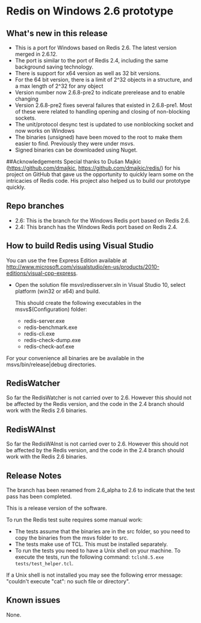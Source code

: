 Redis on Windows 2.6 prototype
===
## What's new in this release

- This is a port for Windows based on Redis 2.6. The latest version merged in 2.6.12.
- The port is similar to the port of Redis 2.4, including the same background saving technology.
- There is support for x64 version as well as 32 bit versions.
- For the 64 bit version, there is a limit of 2^32 objects in a structure, and a max length of 2^32 for any object
- Version number now 2.6.8-pre2 to indicate prerelease and to enable changing
- Version 2.6.8-pre2 fixes several failures that existed in 2.6.8-pre1. Most of these were related to handling opening and closing of non-blocking sockets.
- The unit/protocol desync test is updated to use nonblocking socket and now works on Windows
- The binaries (unsigned) have been moved to the root to make them easier to find. Previously they were under msvs.
- Signed binaries can be downloaded using Nuget.

##Acknowledgements
Special thanks to Dušan Majkic (https://github.com/dmajkic, https://github.com/dmajkic/redis/) for his project on GitHub that gave us the opportunity to quickly learn some on the intricacies of Redis code. His project also helped us to build our prototype quickly.

## Repo branches
- 2.6: This is the branch for the Windows Redis port based on Redis 2.6.
- 2.4: This branch has the Windows Redis port based on Redis 2.4.

## How to build Redis using Visual Studio

You can use the free Express Edition available at http://www.microsoft.com/visualstudio/en-us/products/2010-editions/visual-cpp-express.

- Open the solution file msvs\redisserver.sln in Visual Studio 10, select platform (win32 or x64) and build.

    This should create the following executables in the msvs\$(Configuration) folder:

    - redis-server.exe
    - redis-benchmark.exe
    - redis-cli.exe
    - redis-check-dump.exe
    - redis-check-aof.exe

For your convenience all binaries are be available in the msvs/bin/release|debug directories.

## RedisWatcher
So far the RedisWatcher is not carried over to 2.6. However this should not be affected by the Redis version, and the code in the 2.4 branch should work with the Redis 2.6 binaries.

## RedisWAInst
So far the RedisWAInst is not carried over to 2.6. However this should not be affected by the Redis version, and the code in the 2.4 branch should work with the Redis 2.6 binaries.

## Release Notes

The branch has been renamed from 2.6_alpha to 2.6 to indicate that the test pass has been completed.

This is a release version of the software.

To run the Redis test suite requires some manual work:

- The tests assume that the binaries are in the src folder, so you need to copy the binaries from the msvs folder to src. 
- The tests make use of TCL. This must be installed separately.
- To run the tests you need to have a Unix shell on your machine. To execute the tests, run the following command: `tclsh8.5.exe tests/test_helper.tcl`. 
  
If a Unix shell is not installed you may see the following error message: "couldn't execute "cat": no such file or directory".

## Known issues
None.
